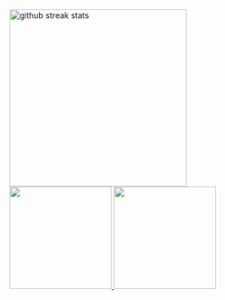 
<img align="center" height="312em" src="https://github-readme-streak-stats.herokuapp.com/?user=marcelgbecheanu&theme=dark" alt="github streak stats" />
<div>
  <a href="https://github.com/marcelgbecheanu">
  <img height="180em" src="https://github-readme-stats.vercel.app/api/?username=marcelgbecheanu&show_icons=true&title_color=fff&icon_color=fff&text_color=9f9f9f&bg_color=151515&count_private=true&include_all_commits=true"/>
  <img height="180em" src="https://github-readme-stats.vercel.app/api/top-langs/?username=marcelgbecheanu&layout=compact&show_icons=true&title_color=fff&icon_color=fff&text_color=9f9f9f&bg_color=151515&count_private=true&langs_count=7)](https://github.com/anuraghazra/github-readme-stats"/>
</div>


